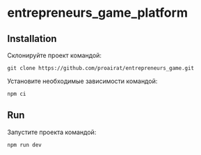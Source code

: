 # entrepreneurs_game_platform

## Installation

Склонируйте проект командой:

```
git clone https://github.com/proairat/entrepreneurs_game.git
```

Установите необходимые зависимости командой:
```
npm ci
```

## Run

Запустите проекта командой:
```
npm run dev
```
